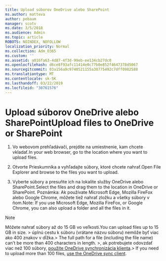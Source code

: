 ```yaml
---
title: Upload súborov OneDrive alebo SharePoint
ms.author: matteva
author: pebaum
manager: scotv
ms.date: 3/5/2018
ms.audience: Admin
ms.topic: article
ROBOTS: NOINDEX, NOFOLLOW
localization_priority: Normal
ms.collection: Adm_O365
ms.custom: ''
ms.assetid: a016fa63-4d87-4f3d-99eb-ee134cb27dc0
ms.openlocfilehash: d6ce8f93afc11414e0c77b0e852f4647378d5067
ms.sourcegitcommit: 03a156a9c9740521155a30775492c7dff0982588
ms.translationtype: MT
ms.contentlocale: sk-SK
ms.lasthandoff: 03/22/2019
ms.locfileid: "30761576"
---
```

# <a name="upload-files-to-onedrive-or-sharepoint"></a><span data-ttu-id="13260-102">Upload súborov OneDrive alebo SharePoint</span><span class="sxs-lookup"><span data-stu-id="13260-102">Upload files to OneDrive or SharePoint</span></span>

1. <span data-ttu-id="13260-103">Vo webovom prehľadávači, prejdite na umiestnenie, kam chcete vkladať.</span><span class="sxs-lookup"><span data-stu-id="13260-103">In your web browser, go to the location where you want to upload files.</span></span>
    
2. <span data-ttu-id="13260-104">Otvorte Prieskumníka a vyhľadajte súbory, ktoré chcete nahrať.</span><span class="sxs-lookup"><span data-stu-id="13260-104">Open File Explorer and browse to the files you want to upload.</span></span>
    
3. <span data-ttu-id="13260-105">Vyberte súbory a presuňte ich na lokalite služby OneDrive alebo SharePoint.</span><span class="sxs-lookup"><span data-stu-id="13260-105">Select the files and drag them to the location in OneDrive or SharePoint.</span></span> <span data-ttu-id="13260-106">Poznámka: Ak používate Microsoft Edge, Mozilla FireFox alebo Google Chrome, môžete tiež nahrať zložku a všetky súbory v ňom.</span><span class="sxs-lookup"><span data-stu-id="13260-106">Note: If you use Microsoft Edge, Mozilla FireFox, or Google Chrome, you can also upload a folder and all the files in it.</span></span>
    
> [!NOTE]
>  <span data-ttu-id="13260-107">Môžete nahrať súbory až do 15 GB vo veľkosti.</span><span class="sxs-lookup"><span data-stu-id="13260-107">You can upload files up to 15 GB in size.</span></span> <span data-ttu-id="13260-108">> úplnú cestu k súboru (vrátane názvu súboru) nemôže byť viac ako 400 znakov v dĺžka.</span><span class="sxs-lookup"><span data-stu-id="13260-108">>  The full path for a file (including the file name) can't be more than 400 characters in length.</span></span> <span data-ttu-id="13260-109">>, ak potrebujete odovzdať viac než 100 súbory, [použite OneDrive synchronizácia klienta](https://go.microsoft.com/fwlink/?linkid=866427).</span><span class="sxs-lookup"><span data-stu-id="13260-109">>  If you need to upload more than 100 files, [use the OneDrive sync client](https://go.microsoft.com/fwlink/?linkid=866427).</span></span> 
  

